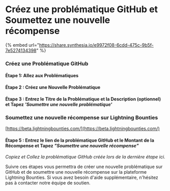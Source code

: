 # Créez une problématique GitHub et Soumettez une nouvelle récompense

{% embed url="https://share.synthesia.io/e9972f08-6cdd-475c-9b5f-7e5274134398" %}

### Créez une Problématique GitHub

#### Étape 1: Allez aux Problématiques

#### Étape 2 : Créez une Nouvelle Problématique

#### Étape 3 : Entrez le Titre de la Problématique et la Description (optionnel) et Tapez _'Soumettre une nouvelle problématique'_

### Soumettez une nouvelle récompense sur Lightning Bounties

[https://beta.lightningbounties.com/](https://beta.lightningbounties.com/)

#### Étape 5 : Entrez le lien de la problématique GitHub et le Montant de la Récompense et Tapez _"Soumettre une nouvelle récompense"_

_Copiez et Collez la problématique GitHub créée lors de la dernière étape ici._

Suivre ces étapes vous permettra de créer une nouvelle problématique sur GitHub et de soumettre une nouvelle récompense sur la plateforme Lightning Bounties. Si vous avez besoin d'aide supplémentaire, n'hésitez pas à contacter notre équipe de soutien.
